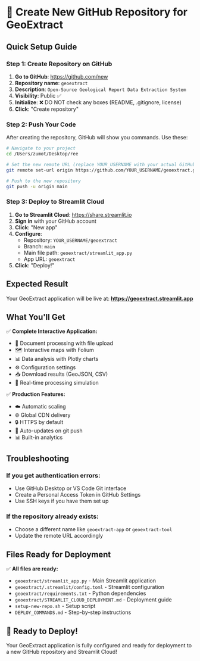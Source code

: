 # 🚀 Create New GitHub Repository for GeoExtract

## Quick Setup Guide

### Step 1: Create Repository on GitHub

1. **Go to GitHub**: https://github.com/new
2. **Repository name**: `geoextract`
3. **Description**: `Open-Source Geological Report Data Extraction System`
4. **Visibility**: Public ✅
5. **Initialize**: ❌ DO NOT check any boxes (README, .gitignore, license)
6. **Click**: "Create repository"

### Step 2: Push Your Code

After creating the repository, GitHub will show you commands. Use these:

```bash
# Navigate to your project
cd /Users/zumot/Desktop/ree

# Set the new remote URL (replace YOUR_USERNAME with your actual GitHub username)
git remote set-url origin https://github.com/YOUR_USERNAME/geoextract.git

# Push to the new repository
git push -u origin main
```

### Step 3: Deploy to Streamlit Cloud

1. **Go to Streamlit Cloud**: https://share.streamlit.io
2. **Sign in** with your GitHub account
3. **Click**: "New app"
4. **Configure**:
   - Repository: `YOUR_USERNAME/geoextract`
   - Branch: `main`
   - Main file path: `geoextract/streamlit_app.py`
   - App URL: `geoextract`
5. **Click**: "Deploy!"

## Expected Result

Your GeoExtract application will be live at:
**https://geoextract.streamlit.app**

## What You'll Get

✅ **Complete Interactive Application:**
- 📄 Document processing with file upload
- 🗺️ Interactive maps with Folium
- 📊 Data analysis with Plotly charts
- ⚙️ Configuration settings
- 📥 Download results (GeoJSON, CSV)
- 🔄 Real-time processing simulation

✅ **Production Features:**
- ☁️ Automatic scaling
- 🌐 Global CDN delivery
- 🔒 HTTPS by default
- 🔄 Auto-updates on git push
- 📊 Built-in analytics

## Troubleshooting

### If you get authentication errors:
- Use GitHub Desktop or VS Code Git interface
- Create a Personal Access Token in GitHub Settings
- Use SSH keys if you have them set up

### If the repository already exists:
- Choose a different name like `geoextract-app` or `geoextract-tool`
- Update the remote URL accordingly

## Files Ready for Deployment

✅ **All files are ready:**
- `geoextract/streamlit_app.py` - Main Streamlit application
- `geoextract/.streamlit/config.toml` - Streamlit configuration
- `geoextract/requirements.txt` - Python dependencies
- `geoextract/STREAMLIT_CLOUD_DEPLOYMENT.md` - Deployment guide
- `setup-new-repo.sh` - Setup script
- `DEPLOY_COMMANDS.md` - Step-by-step instructions

## 🎯 Ready to Deploy!

Your GeoExtract application is fully configured and ready for deployment to a new GitHub repository and Streamlit Cloud!

